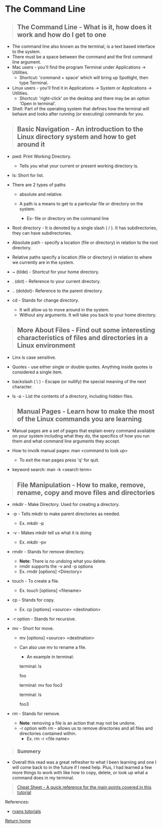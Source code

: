 # The Command Line

> ## The Command Line - What is it, how does it work and how do I get to one

* The command line also known as the terminal, is a text based interface to the system.
* There must be a space between the command and the first command line argument.
* Mac users - you'll find the program Terminal under Applications -> Utilities.
  * Shortcut:
   'command + space' which will bring up Spotlight, then type Terminal.
* Linux users - you'll find it in Applications -> System or Applications -> Utilities.
  * Shortcut:
   'right-click' on the desktop and there may be an option 'Open in terminal'.
* Shell:
 Part of the operating system that defines how the terminal will behave and looks after running (or executing) commands for you.

> ## Basic Navigation - An introduction to the Linux directory system and how to get around it

* pwd: Print Working Directory.
  * Tells you what your current or present working directory is.

* ls: Short for list.

* There are 2 types of paths
  * absolute and relative.

  * A path is a means to get to a particular file or directory on the system.
    * Ex- file or directory on the command line
* Root directory - It is denoted by a single slash ( / ). It has subdirectories, they can have subdirectories.

* Absolute path - specify a location (file or directory) in relation to the root directory.

* Relative paths specify a location (file or directory) in relation to where we currently are in the system.

* ~ (tilde) - Shortcut for your home directory.
* . (dot) - Reference to your current directory.
* .. (dotdot)- Reference to the parent directory.

* cd - Stands for change directory.
  * It will allow us to move around in the system.
  * Without any arguments. It will take you back to your home directory.

> ## More About Files - Find out some interesting characteristics of files and directories in a Linux environment

* Linx is case sensitive.

* Quotes - use either single or double quotes. Anything inside quotes is considered a single item.

* backslash ( \ ) - Escape (or nullify) the special meaning of the next character.

* ls -a -
List the contents of a directory, including hidden files.

> ## Manual Pages - Learn how to make the most of the Linux commands you are learning

* Manual pages are a set of pages that explain every command available on your system including what they do, the specifics of how you run them and what command line arguments they accept.

* How to involk manual pages:
man \<command to look up>
  * To exit the man pages press 'q' for quit.

* keyword search: man -k \<search term>

> ## File Manipulation - How to make, remove, rename, copy and move files and directories

* mkdir - Make Directory. Used for creating a directory.

* -p - Tells mkdir to make parent directories as needed.
  * Ex. mkdir -p

* -v - Makes mkdir tell us what it is doing
  * Ex. mkdir -pv

* rmdir - Stands for remove directory.
  * **Note**: There is no undoing what you delete.
  * rmdir supports the -v and -p options
  * Ex. rmdir [options] \<Directory>

* touch - To create a file.
  * Ex. touch [options] \<filename>

* cp - Stands for copy.
  * Ex. cp [options] \<source> \<destination>

* -r option - Stands for recursive.

* mv - Short for move.
  * mv [options] \<source> \<destination>
  * Can also use mv to rename a file.
    * An example in terminal:

    terminal: ls

    foo

    terminal: mv foo foo3

    terminal: ls

    foo3

* rm - Stands for remove.
  * **Note**: removing a file is an action that may not be undone.
  * -r option with rm - allows us to remove directories and all files and directories contained within.
    * Ex. rm -r \<file name>

> ### Summery

* Overall this read was a great refresher to what I been learning and one I will come back to in the future if I need help. Plus, I had learned a few more things to work with like how to copy, delete, or look up what a command does in my terminal. 

> [Cheat Sheet - A quick reference for the main points covered in this tutorial](https://ryanstutorials.net/linuxtutorial/cheatsheet.php)

References:

* [ryans tutorials](https://ryanstutorials.net/linuxtutorial/)

[Return home](../README.md)
